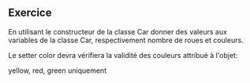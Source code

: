 ## Exercice
En utilisant le constructeur de la classe Car donner des valeurs aux variables de la classe Car, respectivement nombre de roues et couleurs.

Le setter color devra vérifiera la validité des couleurs attribué à l'objet:

yellow, red, green uniquement


